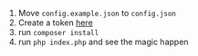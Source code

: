 1. Move `config.example.json` to `config.json`
2. Create a token [here](https://api.slack.com/custom-integrations/legacy-tokens)
3. run `composer install`
4. run `php index.php` and see the magic happen
